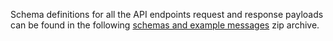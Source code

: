 Schema definitions for all the API endpoints request and response payloads can be found in the following [schemas and example messages](/api-documentation/docs/api/download/customs-inventory-linking-exports/1.0/inventory-linking-exports-schemas.zip) zip archive.